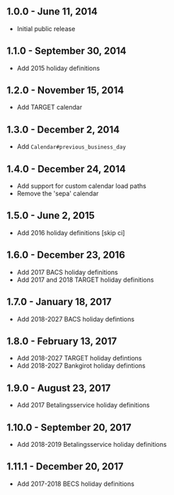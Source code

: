 ## 1.0.0 - June 11, 2014

- Initial public release

## 1.1.0 - September 30, 2014

- Add 2015 holiday definitions

## 1.2.0 - November 15, 2014

- Add TARGET calendar

## 1.3.0 - December 2, 2014

- Add `Calendar#previous_business_day`

## 1.4.0 - December 24, 2014

- Add support for custom calendar load paths
- Remove the 'sepa' calendar

## 1.5.0 - June 2, 2015

- Add 2016 holiday definitions [skip ci]

## 1.6.0 - December 23, 2016

- Add 2017 BACS holiday definitions
- Add 2017 and 2018 TARGET holiday definitions

## 1.7.0 - January 18, 2017

- Add 2018-2027 BACS holiday defintions

## 1.8.0 - February 13, 2017

- Add 2018-2027 TARGET holiday defintions
- Add 2018-2027 Bankgirot holiday defintions

## 1.9.0 - August 23, 2017

- Add 2017 Betalingsservice holiday definitions

## 1.10.0 - September 20, 2017

- Add 2018-2019 Betalingsservice holiday definitions

## 1.11.1 - December 20, 2017

- Add 2017-2018 BECS holiday definitions
